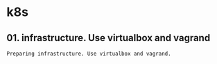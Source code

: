 # k8s

## 01. infrastructure. Use virtualbox and vagrand

    Preparing infrastructure. Use virtualbox and vagrand.
